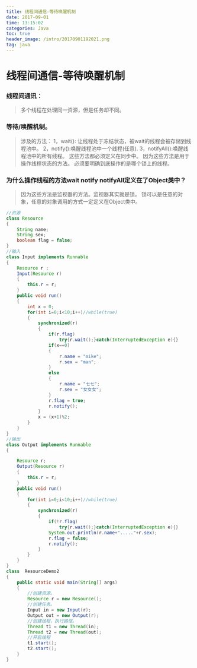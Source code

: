 ```yaml
---
title: 线程间通信-等待唤醒机制
date: 2017-09-01
time: 13:15:02
categories: Java
toc: true
header_image: /intro/20170901192021.png
tag: java
---
```

</p>

线程间通信-等待唤醒机制
================

### 线程间通讯：
>多个线程在处理同一资源，但是任务却不同。

### 等待/唤醒机制。 
> 涉及的方法：
> 1，wait(): 让线程处于冻结状态，被wait的线程会被存储到线程池中。
> 2，notify():唤醒线程池中一个线程(任意).
> 3，notifyAll():唤醒线程池中的所有线程。
> 这些方法都必须定义在同步中。
> 因为这些方法是用于操作线程状态的方法。
> 必须要明确到底操作的是哪个锁上的线程。

### 为什么操作线程的方法wait notify notifyAll定义在了Object类中？ 
> 因为这些方法是监视器的方法。监视器其实就是锁。
> 锁可以是任意的对象，任意的对象调用的方式一定定义在Object类中。

```java
//资源
class Resource
{
	String name;
	String sex;
	boolean flag = false;
}
//输入
class Input implements Runnable
{
	Resource r ;
	Input(Resource r)
	{
		this.r = r;
	}
	public void run()
	{
		int x = 0;
		for(int i=0;i<10;i++)//while(true)
		{
			synchronized(r)
			{
				if(r.flag)
					try{r.wait();}catch(InterruptedException e){}
				if(x==0)
				{
					r.name = "mike";
					r.sex = "man";
				}
				else
				{
					r.name = "七七";
					r.sex = "女女女";
				}
				r.flag = true;
				r.notify();
			}
			x = (x+1)%2;
		}
	}
}
//输出
class Output implements Runnable
{

	Resource r;
	Output(Resource r)
	{
		this.r = r;
	}
	public void run()
	{
		for(int i=0;i<10;i++)//while(true)
		{
			synchronized(r)
			{
				if(!r.flag)
					try{r.wait();}catch(InterruptedException e){}
				System.out.println(r.name+"....."+r.sex);
				r.flag = false;
				r.notify();
			}
		}
	}
}
class  ResourceDemo2
{
	public static void main(String[] args) 
	{
		//创建资源。
		Resource r = new Resource();
		//创建任务。
		Input in = new Input(r);
		Output out = new Output(r);
		//创建线程，执行路径。
		Thread t1 = new Thread(in);
		Thread t2 = new Thread(out);
		//开启线程
		t1.start();
		t2.start();
	}
}
```